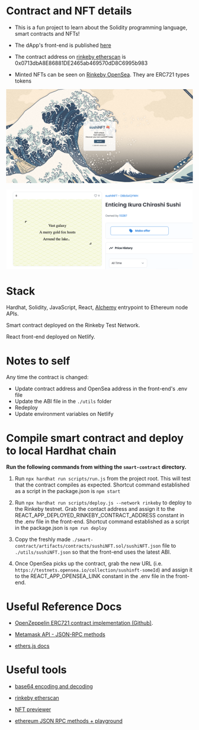 # Contract and NFT details

- This is a fun project to learn about the Solidity programming language, smart contracts and NFTs! 

- The dApp's front-end is published [here](https://sushinft.netlify.app/)

- The contract address on [rinkeby etherscan](https://rinkeby.etherscan.io/address/0x0713dbA8E86881DE2465ab469570dD8C6995b983) is 0x0713dbA8E86881DE2465ab469570dD8C6995b983

- Minted NFTs can be seen on [Rinkeby OpenSea](https://testnets.opensea.io/collection/sushinft-25hek49stz). They are ERC721 types tokens

![sushi NFTs](./sushiNFT_screenshot.png)

![Collection on OpenSea](./openSea_screenshot.png)

# Stack

Hardhat, Solidity, JavaScript, React, [Alchemy](https://www.alchemy.com/) entrypoint to Ethereum node APIs.

Smart contract deployed on the Rinkeby Test Network.

React front-end deployed on Netlify.

# Notes to self

Any time the contract is changed:

- Update contract address and OpenSea address in the front-end's .env file
- Update the ABI file in the `./utils` folder
- Redeploy
- Update environment variables on Netlify

# Compile smart contract and deploy to local Hardhat chain

**Run the following commands from withing the `smart-contract` directory.**

1. Run `npx hardhat run scripts/run.js` from the project root. This will test that the contract compiles as expected. Shortcut command established as a script in the package.json is `npm start`

2. Run `npx hardhat run scripts/deploy.js --network rinkeby` to deploy to the Rinkeby testnet. Grab the contact address and assign it to the REACT_APP_DEPLOYED_RINKEBY_CONTRACT_ADDRESS constant in the .env file in the front-end. Shortcut command established as a script in the package.json is `npm run deploy`

3. Copy the freshly made `./smart-contract/artifacts/contracts/sushiNFT.sol/sushiNFT.json` file to `./utils/sushiNFT.json` so that the front-end uses the latest ABI.

4. Once OpenSea picks up the contract, grab the new URL (i.e. `https://testnets.opensea.io/collection/sushinft-someId`) and assign it to the REACT_APP_OPENSEA_LINK constant in the .env file in the front-end.

# Useful Reference Docs

- [OpenZeppelin ERC721 contract implementation (Github)](https://github.com/OpenZeppelin/openzeppelin-contracts/blob/master/contracts/token/ERC721/ERC721.sol).

- [Metamask API - JSON-RPC methods](https://docs.metamask.io/guide/rpc-api.html#ethereum-json-rpc-methods)

- [ethers.js docs](https://docs.ethers.io/v5/api/signer/#signers)

# Useful tools

- [base64 encoding and decoding](https://www.utilities-online.info/base64)

- [rinkeby etherscan](https://rinkeby.etherscan.io/)

- [NFT previewer](https://nftpreview.0xdev.codes/)

- [ethereum JSON RPC methods + playground](https://playground.open-rpc.org/?schemaUrl=https://raw.githubusercontent.com/ethereum/eth1.0-apis/assembled-spec/openrpc.json&uiSchema%5BappBar%5D%5Bui:splitView%5D=true&uiSchema%5BappBar%5D%5Bui:input%5D=false&uiSchema%5BappBar%5D%5Bui:examplesDropdown%5D=false)
